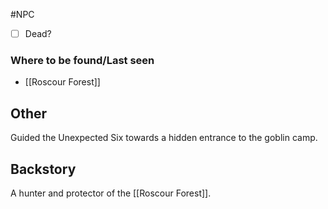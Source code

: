 #NPC

- [ ] Dead?

### Where to be found/Last seen
- [[Roscour Forest]] 
## Other
Guided the Unexpected Six towards a hidden entrance to the goblin camp.

## Backstory
A hunter and protector of the [[Roscour Forest]].
